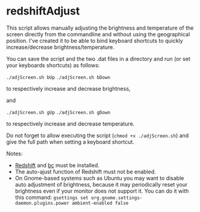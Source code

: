 # redshiftAdjust

This script allows manually adjusting the brightness and temperature of the screen directly from the commandline and without using the geographical position.
I've created it to be able to bind keyboard shortcuts to quickly increase/decrease brightness/temperature.

You can save the script and the two .dat files in a directory and run (or set your keyboards shortcuts) as follows:

`./adjScreen.sh bUp`
`./adjScreen.sh bDown`

to respectively increase and decrease brightness,

and

`./adjScreen.sh gUp`
`./adjScreen.sh gDown`

to respectively increase and decrease temperature.

Do not forget to allow executing the script (`chmod +x ./adjScreen.sh`) and give the full path when setting a keyboard shortcut.

Notes:

- [Redshift](https://github.com/jonls/redshift) and [bc](https://www.gnu.org/software/bc/) must be installed.
- The auto-ajust function of Redshift must not be enabled.
- On Gnome-based systems such as Ubuntu you may want to disable auto adjustment of brightness, because it may periodically reset your brightness even if your monitor does not support it. You can do it with this command: `gsettings set org.gnome.settings-daemon.plugins.power ambient-enabled false`


